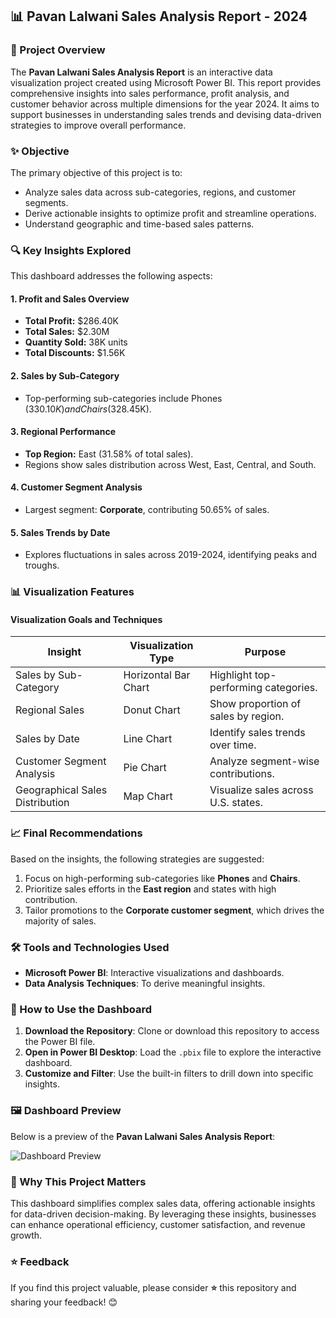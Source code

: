 ## 📊 Pavan Lalwani Sales Analysis Report - 2024

### 📜 Project Overview

The **Pavan Lalwani Sales Analysis Report** is an interactive data visualization project created using Microsoft Power BI. This report provides comprehensive insights into sales performance, profit analysis, and customer behavior across multiple dimensions for the year 2024. It aims to support businesses in understanding sales trends and devising data-driven strategies to improve overall performance.

### ✨ Objective

The primary objective of this project is to:
- Analyze sales data across sub-categories, regions, and customer segments.
- Derive actionable insights to optimize profit and streamline operations.
- Understand geographic and time-based sales patterns.


### 🔍 Key Insights Explored

This dashboard addresses the following aspects:

#### 1. **Profit and Sales Overview**
   - **Total Profit:** $286.40K  
   - **Total Sales:** $2.30M  
   - **Quantity Sold:** 38K units  
   - **Total Discounts:** $1.56K  

#### 2. **Sales by Sub-Category**
   - Top-performing sub-categories include Phones ($330.10K) and Chairs ($328.45K).

#### 3. **Regional Performance**
   - **Top Region:** East (31.58% of total sales).  
   - Regions show sales distribution across West, East, Central, and South.

#### 4. **Customer Segment Analysis**
   - Largest segment: **Corporate**, contributing 50.65% of sales.

#### 5. **Sales Trends by Date**
   - Explores fluctuations in sales across 2019-2024, identifying peaks and troughs.


### 📊 Visualization Features

#### **Visualization Goals and Techniques**
| Insight                              | Visualization Type  | Purpose                                           |
|--------------------------------------|---------------------|---------------------------------------------------|
| Sales by Sub-Category                | Horizontal Bar Chart| Highlight top-performing categories.             |
| Regional Sales                       | Donut Chart         | Show proportion of sales by region.              |
| Sales by Date                        | Line Chart          | Identify sales trends over time.                 |
| Customer Segment Analysis            | Pie Chart           | Analyze segment-wise contributions.              |
| Geographical Sales Distribution      | Map Chart           | Visualize sales across U.S. states.              |


### 📈 Final Recommendations

Based on the insights, the following strategies are suggested:
1. Focus on high-performing sub-categories like **Phones** and **Chairs**.
2. Prioritize sales efforts in the **East region** and states with high contribution.
3. Tailor promotions to the **Corporate customer segment**, which drives the majority of sales.


### 🛠️ Tools and Technologies Used

- **Microsoft Power BI**: Interactive visualizations and dashboards.
- **Data Analysis Techniques**: To derive meaningful insights.

### 📂 How to Use the Dashboard

1. **Download the Repository**: Clone or download this repository to access the Power BI file.
2. **Open in Power BI Desktop**: Load the `.pbix` file to explore the interactive dashboard.
3. **Customize and Filter**: Use the built-in filters to drill down into specific insights.


### 🖼️ Dashboard Preview

Below is a preview of the **Pavan Lalwani Sales Analysis Report**:

![Dashboard Preview](./Pavan_Lalwani_Sales_Analysis_Report.png)

### 🌟 Why This Project Matters

This dashboard simplifies complex sales data, offering actionable insights for data-driven decision-making. By leveraging these insights, businesses can enhance operational efficiency, customer satisfaction, and revenue growth.

### ⭐ Feedback

If you find this project valuable, please consider **⭐** this repository and sharing your feedback! 😊

